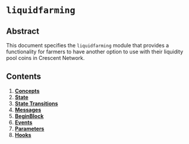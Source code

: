 <!-- order: 0 title: Liquidity Overview parent: title: "liquidfarming" -->

# `liquidfarming`

## Abstract

This document specifies the `liquidfarming` module that provides a functionality for farmers to have another option to use with their liquidity pool coins in Crescent Network. 

## Contents

1. **[Concepts](01_concepts.md)**
2. **[State](02_state.md)**
3. **[State Transitions](03_state_transitions.md)**
4. **[Messages](04_messages.md)**
4. **[BeginBlock](05_begin_block.md)**
5. **[Events](06_events.md)**
6. **[Parameters](07_params.md)**
7. **[Hooks](08_hooks.md)**
